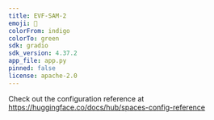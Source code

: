```yaml
---
title: EVF-SAM-2
emoji: 🚀
colorFrom: indigo
colorTo: green
sdk: gradio
sdk_version: 4.37.2
app_file: app.py
pinned: false
license: apache-2.0
---
```


Check out the configuration reference at https://huggingface.co/docs/hub/spaces-config-reference